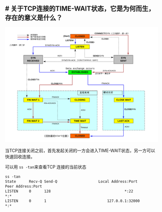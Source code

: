## # 关于TCP连接的TIME-WAIT状态，它是为何而生，存在的意义是什么？

![image](./images/Tcp_state_diagram_fixed_new.svg)


当TCP连接关闭之前，首先发起关闭的一方会进入TIME-WAIT状态，另一方可以快速回收连接。

可以用 `ss -tan`来查看TCP 连接的当前状态

    ss -tan
    State      Recv-Q Send-Q                   Local Address:Port                                  Peer Address:Port         
    LISTEN     0      128                                  *:22                                               *:* 
    LISTEN     0      1                            127.0.0.1:32000                                            *:*    

